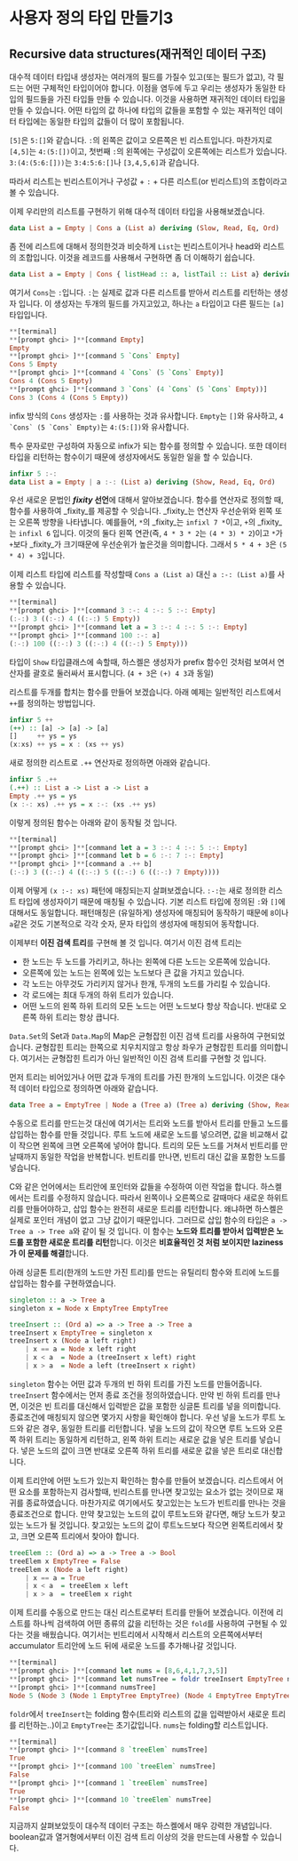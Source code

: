 # 사용자 정의 타입 만들기3

## Recursive data structures(재귀적인 데이터 구조)

대수적 데이터 타입내 생성자는 여러개의 필드를 가질수 있고(또는 필드가 없고), 각 필드는 어떤 구체적인 타입이어야 합니다. 이점을 염두에 두고 우리는 생성자가 동일한 타입의 필드들을 가진 타입들 만들 수 있습니다. 이것을 사용하면 재귀적인 데이터 타입을 만들 수 있습니다. 어떤 타입의 값 하나에 타입의 값들을 포함할 수 있는 재귀적인 데이터 타입에는 동일한 타입의 값들이 더 많이 포함됩니다. 

`[5]`은 `5:[]`와 같습니다. `:`의 왼쪽은 값이고 오른쪽은 빈 리스트입니다. 마찬가지로 `[4,5]`는 `4:(5:[])`이고, 첫번째 `:`의 왼쪽에는 구성값이 오른쪽에는 리스트가 있습니다. `3:(4:(5:6:[]))`는 `3:4:5:6:[]`나 `[3,4,5,6]`과 같습니다. 

따라서 리스트는 빈리스트이거나 구성값 + `:` + 다른 리스트(or 빈리스트)의 조합이라고 볼 수 있습니다.  

이제 우리만의 리스트를 구현하기 위해 대수적 데이터 타입을 사용해보겠습니다.

```haskell
data List a = Empty | Cons a (List a) deriving (Slow, Read, Eq, Ord)
```

좀 전에 리스트에 대해서 정의한것과 비슷하게 `List`는 빈리스트이거나 head와 리스트의 조합입니다. 이것을 레코드를 사용해서 구현하면 좀 더 이해하기 쉽습니다. 

```haskell
data List a = Empty | Cons { listHead :: a, listTail :: List a} deriving (Show, Read, Eq, Ord)
```

여기서 `Cons`는 `:`입니다. `:`는 실제로 값과 다른 리스트를 받아서 리스트를 리턴하는 생성자 입니다. 이 생성자는 두개의 필드를 가지고있고, 하나는 `a` 타입이고 다른 필드는 `[a]` 타입입니다.  

```haskell
**[terminal]
**[prompt ghci> ]**[command Empty]
Empty
**[prompt ghci> ]**[command 5 `Cons` Empty]
Cons 5 Empty
**[prompt ghci> ]**[command 4 `Cons` (5 `Cons` Empty)]
Cons 4 (Cons 5 Empty)
**[prompt ghci> ]**[command 3 `Cons` (4 `Cons` (5 `Cons` Empty))]
Cons 3 (Cons 4 (Cons 5 Empty))
```

infix 방식의 `Cons` 생성자는 `:`를 사용하는 것과 유사합니다. `Empty`는 `[]`와 유사하고, ``4 `Cons` (5 `Cons` Empty)``는 `4:(5:[])`와 유사합니다. 

특수 문자로만 구성하여 자동으로 infix가 되는 함수를 정의할 수 있습니다. 또한 데이터 타입을 리턴하는 함수이기 때문에 생성자에서도 동일한 일을 할 수 있습니다. 

```haskell
infixr 5 :-:
data List a = Empty | a :-: (List a) deriving (Show, Read, Eq, Ord)
```

우선 새로운 문법인 **_fixity_ 선언**에 대해서 알아보겠습니다. 함수를 연산자로 정의할 때, 함수를 사용하여 _fixity_를 제공할 수 잇습니다. _fixity_는 연산자 우선순위와 왼쪽 또는 오른쪽 방향을 나타냅니다. 예를들어, `*`의 _fixity_는 `infixl 7 *`이고, `+`의 _fixity_는 `infixl 6` 입니다. 이것의 둘다 왼쪽 연관(즉, `4 * 3 * 2`는 `(4 * 3) * 2`)이고 `*`가 `+`보다 _fixity_가 크기때문에 우선순위가 높은것을 의미합니다. 그래서 `5 * 4 + 3`은 `(5 * 4) + 3`입니다.

이제 리스트 타입에 리스트를 작성할때 `Cons a (List a)` 대신 `a :-: (List a)`를 사용할 수 있습니다.

```haskell
**[terminal]
**[prompt ghci> ]**[command 3 :-: 4 :-: 5 :-: Empty]
(:-:) 3 ((:-:) 4 ((:-:) 5 Empty))
**[prompt ghci> ]**[command let a = 3 :-: 4 :-: 5 :-: Empty]
**[prompt ghci> ]**[command 100 :-: a]
(:-:) 100 ((:-:) 3 ((:-:) 4 ((:-:) 5 Empty)))
```

타입이 `Show` 타입클래스에 속할때, 하스켈은 생성자가 prefix 함수인 것처럼 보여서 연산자를 괄호로 둘러싸서 표시합니다. (`4 + 3`은 `(+) 4 3`과 동일)

리스트를 두개를 합치는 함수를 만들어 보겠습니다. 아래 예제는 일반적인 리스트에서 `++`를 정의하는 방법입니다.

```haskell
infixr 5 ++
(++) :: [a] -> [a] -> [a]
[]     ++ ys = ys
(x:xs) ++ ys = x : (xs ++ ys)
```

새로 정의한 리스트로 `.++` 연산자로 정의하면 아래와 같습니다. 

```haskell
infixr 5 .++
(.++) :: List a -> List a -> List a
Empty .++ ys = ys
(x :-: xs) .++ ys = x :-: (xs .++ ys)
```

이렇게 정의된 함수는 아래와 같이 동작될 것 입니다.

```haskell
**[terminal]
**[prompt ghci> ]**[command let a = 3 :-: 4 :-: 5 :-: Empty]
**[prompt ghci> ]**[command let b = 6 :-: 7 :-: Empty]
**[prompt ghci> ]**[command a .++ b]
(:-:) 3 ((:-:) 4 ((:-:) 5 ((:-:) 6 ((:-:) 7 Empty))))
```

이제 어떻게 `(x :-: xs)` 패턴에 매칭되는지 살펴보겠습니다. `:-:`는 새로 정의한 리스트 타입에 생성자이기 때문에 매칭될 수 있습니다. 기본 리스트 타입에 정의된 `:`와 `[]`에 대해서도 동일합니다. 패턴매칭은 (유일하게) 생성자에 매칭되어 동작하기 때문에 `8`이나 `a`같은 것도 기본적으로 각각 숫자, 문자 타입의 생성자에 매칭되어 동작합니다.    

이제부터 **이진 검색 트리**를 구현해 볼 것 입니다. 
여기서 이진 검색 트리는 
- 한 노드는 두 노드를 가리키고, 하나는 왼쪽에 다른 노드는 오른쪽에 있습니다.  
- 오른쪽에 있는 노드는 왼쪽에 있는 노드보다 큰 값을 가지고 있습니다. 
- 각 노드는 아무것도 가리키지 않거나 한개, 두개의 노드를 가리킬 수 있습니다.
- 각 로드에는 최대 두개의 하위 트리가 있습니다. 
- 어떤 노드의 왼쪽 하위 트리의 모든 노드는 어떤 노드보다 항상 작습니다. 반대로 오른쪽 하위 트리는 항상 큽니다.

`Data.Set`의 Set과 `Data.Map`의 Map은 균형잡힌 이진 검색 트리를 사용하여 구현되었습니다. 균형잡힌 트리는 한쪽으로 치우치지않고 항상 좌우가 균형잡힌 트리를 의미합니다. 여기서는 균형잡힌 트리가 아닌 일반적인 이진 검색 트리를 구현할 것 입니다.

먼저 트리는 비어있거나 어떤 값과 두개의 트리를 가진 한개의 노드입니다. 이것은 대수적 데이터 타입으로 정의하면 아래와 같습니다. 

```haskell
data Tree a = EmptyTree | Node a (Tree a) (Tree a) deriving (Show, Read, Eq)
```

수동으로 트리를 만드는것 대신에 여기서는 트리와 노드를 받아서 트리를 만들고 노드를 삽입하는 함수를 만들 것입니다. 루트 노드에 새로운 노드를 넣으려면, 값을 비교해서 값이 작으면 왼쪽에 크면 오른쪽에 넣어야 합니다. 트리의 모든 노드를 거쳐서 빈트리를 만날때까지 동일한 작업을 반복합니다. 빈트리를 만나면, 빈트리 대신 값을 포함한 노드를 넣습니다.    

C와 같은 언어에서는 트리안에 포인터와 값들을 수정하여 이런 작업을 합니다. 하스켈에서는 트리를 수정하지 않습니다. 따라서 왼쪽이나 오른쪽으로 갈때마다 새로운 하위트리를 만들어야하고, 삽입 함수는 완전히 새로운 트리를 리턴합니다. 왜냐하면 하스켈은 실제로 포인터 개념이 없고 그냥 값이기 때문입니다. 그러므로 삽입 함수의 타입은 `a -> Tree a -> Tree a`와 같이 될 것 입니다. 이 함수는 **노드와 트리를 받아서 입력받은 노드를 포함한 새로운 트리를 리턴**합니다. 이것은 **비효율적인 것 처럼 보이지만 laziness가 이 문제를 해결**합니다.    

아래 싱글톤 트리(한개의 노드만 가진 트리)를 만드는 유틸리티 함수와 트리에 노드를 삽입하는 함수를 구현하였습니다. 

```haskell
singleton :: a -> Tree a
singleton x = Node x EmptyTree EmptyTree

treeInsert :: (Ord a) => a -> Tree a -> Tree a
treeInsert x EmptyTree = singleton x
treeInsert x (Node a left right)
    | x == a = Node x left right
    | x < a  = Node a (treeInsert x left) right
    | x > a  = Node a left (treeInsert x right) 
```

`singleton` 함수는 어떤 값과 두개의 빈 하위 트리를 가진 노드를 만들어줍니다. `treeInsert` 함수에서는 먼저 종료 조건을 정의하였습니다. 만약 빈 하위 트리를 만나면, 이것은 빈 트리를 대신해서 입력받은 값을 포함한 싱글톤 트리를 넣을 의미합니다. 종료조건에 매칭되지 않으면 몇가지 사항을 확인해야 합니다. 우선 넣을 노드가 루트 노드와 같은 경우, 동일한 트리를 리턴합니다. 넣을 노드의 값이 작으면 루트 노드와 오른쪽 하위 트리는 동일하게 리턴하고, 왼쪽 하위 트리는 새로운 값을 넣은 트리를 넣습니다. 넣은 노드의 값이 크면 반대로 오른쪽 하위 트리를 새로운 값을 넣은 트리로 대신합니다.   

이제 트리안에 어떤 노드가 있는지 확인하는 함수를 만들어 보겠습니다. 리스트에서 어떤 요소를 포함하는지 검사할때, 빈리스트를 만나면 찾고있는 요소가 없는 것이므로 재귀를 종료하였습니다. 마찬가지로 여기에서도 찾고있는는 노드가 빈트리를 만나는 것을 종료조건으로 합니다. 만약 찾고있는 노드의 값이 루트노드와 같다면, 해당 노드가 찾고있는 노드가 될 것입니다. 찾고있는 노드의 값이 루트노드보다 작으면 왼쪽트리에서 찾고, 크면 오른쪽 트리에서 찾아야 합니다.

```haskell
treeElem :: (Ord a) => a -> Tree a -> Bool
treeElem x EmptyTree = False
treeElem x (Node a left right)
    | x == a = True
    | x < a  = treeElem x left
    | x > a  = treeElem x right
```  

이제 트리를 수동으로 만드는 대신 리스트로부터 트리를 만들어 보겠습니다. 이전에 리스트를 하나씩 검색하여 어떤 종류의 값을 리턴하는 것은 `fold`를 사용하여 구현될 수 있다는 것을 배웠습니다. 여기서는 빈트리에서 시작해서 리스트의 오른쪽에서부터 accumulator 트리안에 노드 뒤에 새로운 노드를 추가해나갈 것입니다. 

```haskell
**[terminal]
**[prompt ghci> ]**[command let nums = [8,6,4,1,7,3,5]]
**[prompt ghci> ]**[command let numsTree = foldr treeInsert EmptyTree nums]
**[prompt ghci> ]**[command numsTree]
Node 5 (Node 3 (Node 1 EmptyTree EmptyTree) (Node 4 EmptyTree EmptyTree)) (Node 7 (Node 6 EmptyTree EmptyTree) (Node 8 EmptyTree EmptyTree))
```

`foldr`에서 `treeInsert`는 folding 함수(트리와 리스트의 값을 입력받아서 새로운 트리를 리턴하는..)이고 `EmptyTree`는 초기값입니다. `nums`는 folding할 리스트입니다.

```haskell
**[terminal]
**[prompt ghci> ]**[command 8 `treeElem` numsTree]
True
**[prompt ghci> ]**[command 100 `treeElem` numsTree]
False
**[prompt ghci> ]**[command 1 `treeElem` numsTree]
True
**[prompt ghci> ]**[command 10 `treeElem` numsTree]
False
```

지금까지 살펴보았듯이 대수적 데이터 구조는 하스켈에서 매우 강력한 개념입니다. boolean값과 열거형에서부터 이진 검색 트리 이상의 것을 만드는데 사용할 수 있습니다. 

